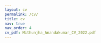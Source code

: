 ```yaml
---
layout: cv
permalink: /cv/
title: cv
nav: true
nav_order: 4
cv_pdf: Mithunjha_Anandakumar_CV_2022.pdf
---
```


